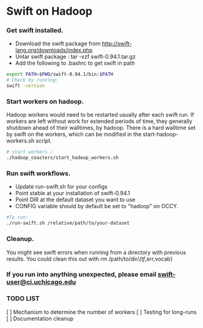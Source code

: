 

# Swift on Hadoop



### Get swift installed.

* Download the swift package from http://swift-lang.org/downloads/index.php
* Untar swift package : tar -xzf swift-0.94.1.tar.gz
* Add the following to .bashrc to get swift in path

```bash
export PATH=$PWD/swift-0.94.1/bin:$PATH
# Check by running:
swift -version
```

### Start workers on hadoop.

Hadoop workers would need to be restarted usually after each swift run.
If workers are left without work for extended periods of time, they generally
shutdown ahead of their walltimes, by hadoop. There is a hard walltime set by
swift on the workers, which can be modified in the start-hadoop-workers.sh script.

```bash
# start workers :
./hadoop_coasters/start_hadoop_workers.sh
```

### Run swift workflows.

* Update run-swift.sh for your configs
* Point stable at your installation of swift-0.94.1
* Point DIR at the default dataset you want to use
* CONFIG variable should by default be set to "hadoop" on OCCY.

```bash
#To run:
./run-swift.sh /relative/path/to/your-dataset
```

### Cleanup.

You might see swift errors when running from a directory with previous results.
You could clean this out with rm /path/to/dir/*{tf*,err,vocab}

### If you run into anything unexpected, please email <swift-user@ci.uchicago.edu>

### TODO LIST

[ ] Mechanism to determine the number of workers
[ ] Testing for long-runs
[ ] Documentation cleanup
